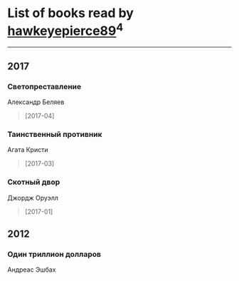 # List of books read by [hawkeyepierce89](http://vk.com/id317314037)<sup>4</sup>
---

## 2017

### Светопреставление
Александр Беляев
> [2017-04] 


### Таинственный противник
Агата Кристи
> [2017-03] 


### Скотный двор
Джордж Оруэлл
> [2017-01] 



## 2012

### Один триллион долларов
Андреас Эшбах



